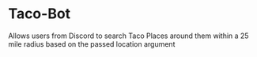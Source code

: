 # Taco-Bot
Allows users from Discord to search Taco Places around them within a 25 mile radius based on the passed location argument
